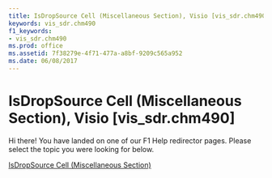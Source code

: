 ```yaml
---
title: IsDropSource Cell (Miscellaneous Section), Visio [vis_sdr.chm490]
keywords: vis_sdr.chm490
f1_keywords:
- vis_sdr.chm490
ms.prod: office
ms.assetid: 7f38279e-4f71-477a-a8bf-9209c565a952
ms.date: 06/08/2017
---
```



# IsDropSource Cell (Miscellaneous Section), Visio [vis_sdr.chm490]

Hi there! You have landed on one of our F1 Help redirector pages. Please select the topic you were looking for below.

[IsDropSource Cell (Miscellaneous Section)](http://msdn.microsoft.com/library/3b20e6ef-f1ac-5bb0-5ac3-4df3ae5e9bf9%28Office.15%29.aspx)

